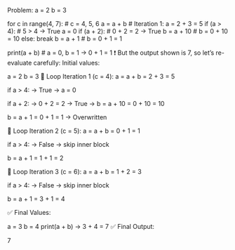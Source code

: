 Problem:
a = 2
b = 3

for c in range(4, 7):   # c = 4, 5, 6
    a = a + b           # Iteration 1: a = 2 + 3 = 5
    if (a > 4):         # 5 > 4 → True
        a = 0
        if (a + 2):     # 0 + 2 = 2 → True
            b = a + 10  # b = 0 + 10 = 10
        else:
            break
    b = a + 1           # b = 0 + 1 = 1

print(a + b)            # a = 0, b = 1 → 0 + 1 = 1
❗ But the output shown is 7, so let’s re-evaluate carefully:
Initial values:

a = 2
b = 3
🔁 Loop Iteration 1 (c = 4):
a = a + b = 2 + 3 = 5

if a > 4: → True → a = 0

if a + 2: → 0 + 2 = 2 → True → b = a + 10 = 0 + 10 = 10

b = a + 1 = 0 + 1 = 1 → Overwritten

🔁 Loop Iteration 2 (c = 5):
a = a + b = 0 + 1 = 1

if a > 4: → False → skip inner block

b = a + 1 = 1 + 1 = 2

🔁 Loop Iteration 3 (c = 6):
a = a + b = 1 + 2 = 3

if a > 4: → False → skip inner block

b = a + 1 = 3 + 1 = 4

✅ Final Values:

a = 3
b = 4
print(a + b) → 3 + 4 = 7
✅ Final Output:

7
